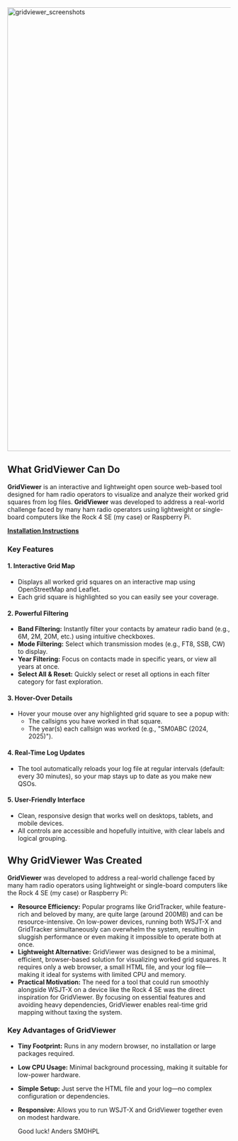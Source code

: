 <img src="https://github.com/user-attachments/assets/276c1bc4-2384-4db7-a174-d0d07c90d47b" alt="gridviewer_screenshots" width="1000">

## What GridViewer Can Do

**GridViewer** is an interactive and lightweight open source web-based tool designed for ham radio operators to visualize and analyze their worked grid squares from log files. **GridViewer** was developed to address a real-world challenge faced by many ham radio operators using lightweight or single-board computers like the Rock 4 SE (my case) or Raspberry Pi.    

[**Installation Instructions**](https://github.com/awandahl/gridviewer/blob/main/Installation.md)

### Key Features

#### 1. Interactive Grid Map

- Displays all worked grid squares on an interactive map using OpenStreetMap and Leaflet.
- Each grid square is highlighted so you can easily see your coverage.


#### 2. Powerful Filtering

- **Band Filtering:** Instantly filter your contacts by amateur radio band (e.g., 6M, 2M, 20M, etc.) using intuitive checkboxes.
- **Mode Filtering:** Select which transmission modes (e.g., FT8, SSB, CW) to display.
- **Year Filtering:** Focus on contacts made in specific years, or view all years at once.
- **Select All \& Reset:** Quickly select or reset all options in each filter category for fast exploration.


#### 3. Hover-Over Details

- Hover your mouse over any highlighted grid square to see a popup with:
    - The callsigns you have worked in that square.
    - The year(s) each callsign was worked (e.g., "SM0ABC (2024, 2025)").

#### 4. Real-Time Log Updates

- The tool automatically reloads your log file at regular intervals (default: every 30 minutes), so your map stays up to date as you make new QSOs.

#### 5. User-Friendly Interface

- Clean, responsive design that works well on desktops, tablets, and mobile devices.
- All controls are accessible and hopefully intuitive, with clear labels and logical grouping.

## Why GridViewer Was Created

**GridViewer** was developed to address a real-world challenge faced by many ham radio operators using lightweight or single-board computers like the Rock 4 SE (my case) or Raspberry Pi:

- **Resource Efficiency:** Popular programs like GridTracker, while feature-rich and beloved by many, are quite large (around 200MB) and can be resource-intensive. On low-power devices, running both WSJT-X and GridTracker simultaneously can overwhelm the system, resulting in sluggish performance or even making it impossible to operate both at once.
- **Lightweight Alternative:** GridViewer was designed to be a minimal, efficient, browser-based solution for visualizing worked grid squares. It requires only a web browser, a small HTML file, and your log file—making it ideal for systems with limited CPU and memory.
- **Practical Motivation:** The need for a tool that could run smoothly alongside WSJT-X on a device like the Rock 4 SE was the direct inspiration for GridViewer. By focusing on essential features and avoiding heavy dependencies, GridViewer enables real-time grid mapping without taxing the system.


### Key Advantages of GridViewer

- **Tiny Footprint:** Runs in any modern browser, no installation or large packages required.
- **Low CPU Usage:** Minimal background processing, making it suitable for low-power hardware.
- **Simple Setup:** Just serve the HTML file and your log—no complex configuration or dependencies.
- **Responsive:** Allows you to run WSJT-X and GridViewer together even on modest hardware.


  Good luck!
  Anders SM0HPL

